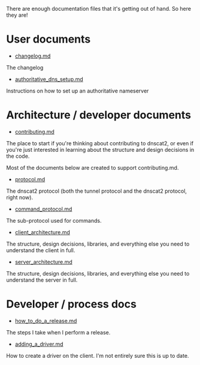 There are enough documentation files that it's getting out of hand. So
here they are!

# User documents

* [changelog.md](changelog.md)

The changelog

* [authoritative_dns_setup.md](authoritative_dns_setup.md)

Instructions on how to set up an authoritative nameserver

# Architecture / developer documents

* [contributing.md](contributing.md)

The place to start if you're thinking about contributing to dnscat2, or
even if you're just interested in learning about the structure and
design decisions in the code.

Most of the documents below are created to support contributing.md.

* [protocol.md](protocol.md)

The dnscat2 protocol (both the tunnel protocol and the dnscat2 protocol,
right now).

* [command_protocol.md](command_protocol.md)

The sub-protocol used for commands.

* [client_architecture.md](client_architecture.md)

The structure, design decisions, libraries, and everything else you need
to understand the client in full.

* [server_architecture.md](server_architecture.md)

The structure, design decisions, libraries, and everything else you need
to understand the server in full.

# Developer / process docs

* [how_to_do_a_release.md](how_to_do_a_release.md)

The steps I take when I perform a release.

* [adding_a_driver.md](adding_a_driver.md)

How to create a driver on the client. I'm not entirely sure this is up
to date.
